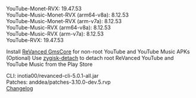 YouTube-Monet-RVX: 19.47.53  
YouTube-Music-Monet-RVX (arm64-v8a): 8.12.53  
YouTube-Music-Monet-RVX (arm-v7a): 8.12.53  
YouTube-Music-RVX (arm64-v8a): 8.12.53  
YouTube-Music-RVX (arm-v7a): 8.12.53  
YouTube-RVX: 19.47.53  

Install [ReVanced GmsCore](https://github.com/ReVanced/GmsCore/releases/latest) for non-root YouTube and YouTube Music APKs  
(Optional) Use [zygisk-detach](https://github.com/j-hc/zygisk-detach/releases/latest) to detach root ReVanced YouTube and YouTube Music from the Play Store
  
CLI: inotia00/revanced-cli-5.0.1-all.jar  
Patches: anddea/patches-3.10.0-dev.5.rvp  
[Changelog](https://github.com/anddea/revanced-patches/releases/tag/v3.10.0-dev.5)  
